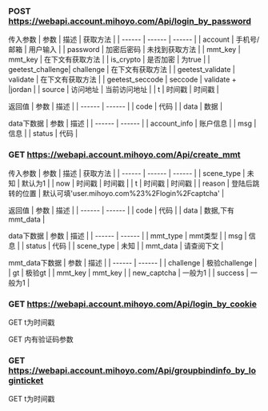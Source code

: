 ### POST https://webapi.account.mihoyo.com/Api/login_by_password

传入参数
| 参数 | 描述 | 获取方法 |
| ------ | ------ | ------ |
| account | 手机号/邮箱 | 用户输入 |
| password | 加密后密码 | 未找到获取方法 |
| mmt_key | mmt_key | 在下文有获取方法 |
| is_crypto | 是否加密 | 为true |
| geetest_challenge| challenge | 在下文有获取方法 |
| geetest_validate | validate | 在下文有获取方法 |
| geetest_seccode | seccode | validate + &#124;jordan |
| source | 访问地址 | 当前访问地址 |
| t | 时间戳 | 时间戳 |

返回值
| 参数 | 描述 |
| ------ | ------ |
| code | 代码 |
| data | 数据 |

data下数据
| 参数 | 描述 |
| ------ | ------ |
| account_info | 账户信息 |
| msg | 信息 |
| status | 代码 |
### GET https://webapi.account.mihoyo.com/Api/create_mmt
传入参数
| 参数 | 描述 | 获取方法 |
| ------ | ------ | ------ |
| scene_type | 未知 | 默认为1 |
| now | 时间戳 | 时间戳 |
| t | 时间戳 | 时间戳 |
| reason | 登陆后跳转的位置 | 默认可填'user.mihoyo.com%23%2Flogin%2Fcaptcha' |

返回值
| 参数 | 描述 |
| ------ | ------ |
| code | 代码 |
| data | 数据,下有mmt_data |

data下数据
| 参数 | 描述 |
| ------ | ------ |
| mmt_type | mmt类型 |
| msg | 信息 |
| status | 代码 |
| scene_type | 未知 |
| mmt_data | 请查阅下文 |

mmt_data下数据
| 参数 | 描述 |
| ------ | ------ |
| challenge | 极验challenge |
| gt | 极验gt |
| mmt_key | mmt_key |
| new_captcha | 一般为1 |
| success | 一般为1 |
### GET https://webapi.account.mihoyo.com/Api/login_by_cookie
GET t为时间戳

GET 内有验证码参数
### GET https://webapi.account.mihoyo.com/Api/groupbindinfo_by_loginticket
GET t为时间戳